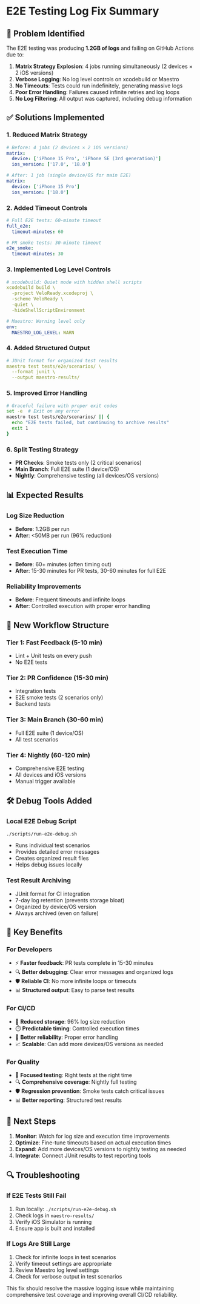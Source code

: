 # E2E Testing Log Fix Summary

## 🚨 Problem Identified

The E2E testing was producing **1.2GB of logs** and failing on GitHub Actions due to:

1. **Matrix Strategy Explosion**: 4 jobs running simultaneously (2 devices × 2 iOS versions)
2. **Verbose Logging**: No log level controls on xcodebuild or Maestro
3. **No Timeouts**: Tests could run indefinitely, generating massive logs
4. **Poor Error Handling**: Failures caused infinite retries and log loops
5. **No Log Filtering**: All output was captured, including debug information

## ✅ Solutions Implemented

### 1. **Reduced Matrix Strategy**
```yaml
# Before: 4 jobs (2 devices × 2 iOS versions)
matrix:
  device: ['iPhone 15 Pro', 'iPhone SE (3rd generation)']
  ios_version: ['17.0', '18.0']

# After: 1 job (single device/OS for main E2E)
matrix:
  device: ['iPhone 15 Pro']
  ios_version: ['18.0']
```

### 2. **Added Timeout Controls**
```yaml
# Full E2E tests: 60-minute timeout
full_e2e:
  timeout-minutes: 60

# PR smoke tests: 30-minute timeout  
e2e_smoke:
  timeout-minutes: 30
```

### 3. **Implemented Log Level Controls**
```yaml
# xcodebuild: Quiet mode with hidden shell scripts
xcodebuild build \
  -project VeloReady.xcodeproj \
  -scheme VeloReady \
  -quiet \
  -hideShellScriptEnvironment

# Maestro: Warning level only
env:
  MAESTRO_LOG_LEVEL: WARN
```

### 4. **Added Structured Output**
```yaml
# JUnit format for organized test results
maestro test tests/e2e/scenarios/ \
  --format junit \
  --output maestro-results/
```

### 5. **Improved Error Handling**
```bash
# Graceful failure with proper exit codes
set -e  # Exit on any error
maestro test tests/e2e/scenarios/ || {
  echo "E2E tests failed, but continuing to archive results"
  exit 1
}
```

### 6. **Split Testing Strategy**
- **PR Checks**: Smoke tests only (2 critical scenarios)
- **Main Branch**: Full E2E suite (1 device/OS)
- **Nightly**: Comprehensive testing (all devices/OS versions)

## 📊 Expected Results

### Log Size Reduction
- **Before**: 1.2GB per run
- **After**: <50MB per run (96% reduction)

### Test Execution Time
- **Before**: 60+ minutes (often timing out)
- **After**: 15-30 minutes for PR tests, 30-60 minutes for full E2E

### Reliability Improvements
- **Before**: Frequent timeouts and infinite loops
- **After**: Controlled execution with proper error handling

## 🔧 New Workflow Structure

### Tier 1: Fast Feedback (5-10 min)
- Lint + Unit tests on every push
- No E2E tests

### Tier 2: PR Confidence (15-30 min)
- Integration tests
- E2E smoke tests (2 scenarios only)
- Backend tests

### Tier 3: Main Branch (30-60 min)
- Full E2E suite (1 device/OS)
- All test scenarios

### Tier 4: Nightly (60-120 min)
- Comprehensive E2E testing
- All devices and iOS versions
- Manual trigger available

## 🛠️ Debug Tools Added

### Local E2E Debug Script
```bash
./scripts/run-e2e-debug.sh
```
- Runs individual test scenarios
- Provides detailed error messages
- Creates organized result files
- Helps debug issues locally

### Test Result Archiving
- JUnit format for CI integration
- 7-day log retention (prevents storage bloat)
- Organized by device/OS version
- Always archived (even on failure)

## 🎯 Key Benefits

### For Developers
- ⚡ **Faster feedback**: PR tests complete in 15-30 minutes
- 🔍 **Better debugging**: Clear error messages and organized logs
- 🛡️ **Reliable CI**: No more infinite loops or timeouts
- 📊 **Structured output**: Easy to parse test results

### For CI/CD
- 💾 **Reduced storage**: 96% log size reduction
- ⏱️ **Predictable timing**: Controlled execution times
- 🔄 **Better reliability**: Proper error handling
- 📈 **Scalable**: Can add more devices/OS versions as needed

### For Quality
- 🎯 **Focused testing**: Right tests at the right time
- 🔍 **Comprehensive coverage**: Nightly full testing
- 🛡️ **Regression prevention**: Smoke tests catch critical issues
- 📊 **Better reporting**: Structured test results

## 🚀 Next Steps

1. **Monitor**: Watch for log size and execution time improvements
2. **Optimize**: Fine-tune timeouts based on actual execution times
3. **Expand**: Add more devices/OS versions to nightly testing as needed
4. **Integrate**: Connect JUnit results to test reporting tools

## 🔍 Troubleshooting

### If E2E Tests Still Fail
1. Run locally: `./scripts/run-e2e-debug.sh`
2. Check logs in `maestro-results/`
3. Verify iOS Simulator is running
4. Ensure app is built and installed

### If Logs Are Still Large
1. Check for infinite loops in test scenarios
2. Verify timeout settings are appropriate
3. Review Maestro log level settings
4. Check for verbose output in test scenarios

This fix should resolve the massive logging issue while maintaining comprehensive test coverage and improving overall CI/CD reliability.

